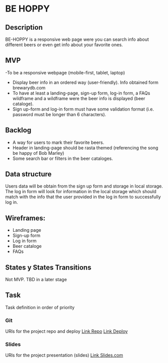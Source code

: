 # BE HOPPY

## Description
BE-HOPPY is a responsive web page were you can search info about different beers or even get info about your favorite ones. 


## MVP
-To be a responsive webpage (mobile-first, tablet, laptop)
- Display beer info in an ordered way (user-friendly). Info obtained form brewarydb.com
- To have at least a landing-page, sign-up form, log-in form, a FAQs wildframe and a wildframe were the beer info is displayed (beer cataloge). 
- Sign up-form and log-in form must have some validation format (i.e. password must be longer than 6 characters).


## Backlog
- A way for users to mark their favorite beers. 
- Header in landing-page should be rasta themed (referencing the song be happy of Bob Marley)
- Some search bar or filters in the beer cataloges.

## Data structure
Users data will be obtain from the sign up form and storage in local storage. The log in form will look for information in the local storage which should match with the info that the user provided in the log in form to successfully log in.


## Wireframes: 
- Landing page
- Sign-up form
- Log in form
- Beer cataloge
- FAQs


## States y States Transitions
Not MVP. TBD in a later stage


## Task
Task definition in order of priority


### Git
URls for the project repo and deploy
[Link Repo](http://github.com)
[Link Deploy](http://github.com)


### Slides
URls for the project presentation (slides)
[Link Slides.com](http://slides.com)
